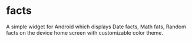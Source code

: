 # facts
A simple widget for Android which displays Date facts, Math fats, Random facts on the device home screen with customizable color theme.
